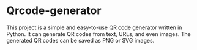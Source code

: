 # Qrcode-generator
This project is a simple and easy-to-use QR code generator written in Python. It can generate QR codes from text, URLs, and even images. The generated QR codes can be saved as PNG or SVG images.
